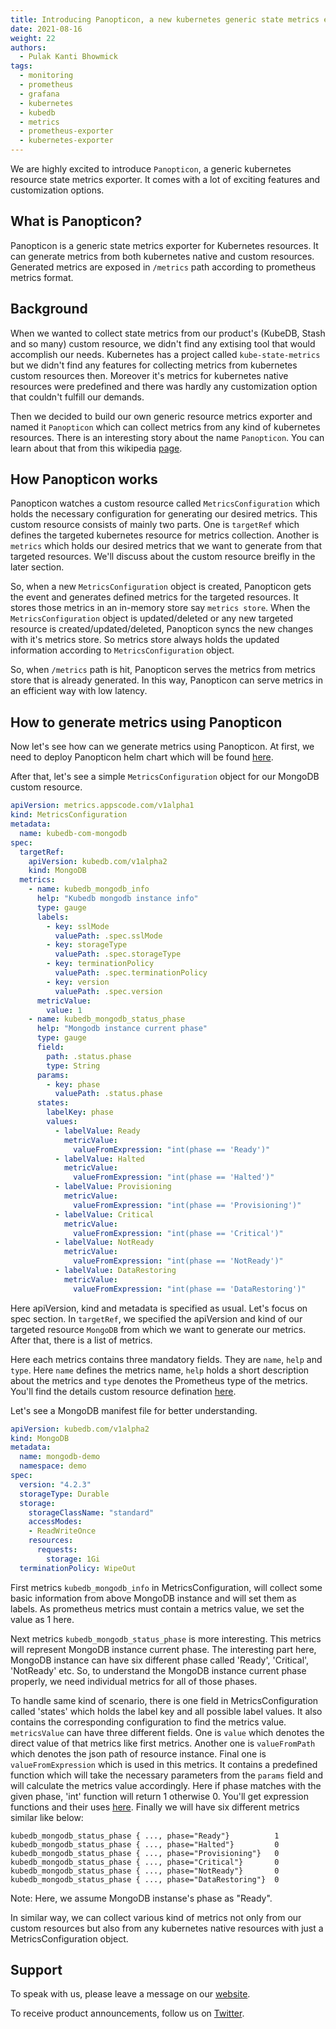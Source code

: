 ```yaml
---
title: Introducing Panopticon, a new kubernetes generic state metrics exporter
date: 2021-08-16
weight: 22
authors:
  - Pulak Kanti Bhowmick
tags:
  - monitoring
  - prometheus
  - grafana
  - kubernetes
  - kubedb
  - metrics
  - prometheus-exporter
  - kubernetes-exporter
---
```


We are highly excited to introduce `Panopticon`, a generic kubernetes resource state metrics exporter. It comes with a lot of exciting features and customization options.

## What is Panopticon?
Panopticon is a generic state metrics exporter for Kubernetes resources. It can generate metrics from both kubernetes native and custom resources. Generated metrics are exposed  in `/metrics` path according to prometheus metrics format.

## Background
When we wanted to collect state metrics from our product's (KubeDB, Stash and so many) custom resource, we didn't find any extising tool that would accomplish our needs. Kubernetes has a project called `kube-state-metrics` but we didn't find any features for collecting metrics from kubernetes custom resources then. Moreover it's metrics for kubernetes native resources were predefined and there was hardly any customization option that couldn't fulfill our demands.

Then we decided to build our own generic resource metrics exporter and named it `Panopticon` which can collect metrics from any kind of kubernetes resources. There is an interesting story about the name `Panopticon`. You can learn about that from this wikipedia [page](https://en.wikipedia.org/wiki/Panopticon).

## How Panopticon works
Panopticon watches a custom resource called `MetricsConfiguration` which holds the necessary configuration for generating our desired metrics. This custom resource consists of mainly two parts. One is `targetRef` which defines the targeted kubernetes resource for metrics collection. Another is `metrics` which holds our desired metrics that we want to generate from that targeted resources. We'll discuss about the custom resource breifly in the later section.

So, when a new `MetricsConfiguration` object is created, Panopticon gets the event and generates defined metrics for the targeted resources. It stores those metrics in an in-memory store say `metrics store`. When the `MetricsConfiguration` object is updated/deleted or any new targeted resource is created/updated/deleted, Panopticon syncs the new changes with it's metrics store. So metrics store always holds the updated information according to `MetricsConfiguration` object.

So, when `/metrics` path is hit, Panopticon serves the metrics from metrics store that is  already generated. In this way, Panopticon can serve metrics in an efficient way with low latency.

## How to generate metrics using Panopticon
Now let's see how can we generate metrics using Panopticon. At first, we need to deploy Panopticon helm chart which will be found [here](https://github.com/kubeops/installer).

After that, let's see a simple `MetricsConfiguration` object for our MongoDB custom resource.

```yaml
apiVersion: metrics.appscode.com/v1alpha1
kind: MetricsConfiguration
metadata:
  name: kubedb-com-mongodb
spec:
  targetRef:
    apiVersion: kubedb.com/v1alpha2
    kind: MongoDB
  metrics:
    - name: kubedb_mongodb_info
      help: "Kubedb mongodb instance info"
      type: gauge
      labels:
        - key: sslMode
          valuePath: .spec.sslMode
        - key: storageType
          valuePath: .spec.storageType
        - key: terminationPolicy
          valuePath: .spec.terminationPolicy
        - key: version
          valuePath: .spec.version
      metricValue:
        value: 1
    - name: kubedb_mongodb_status_phase
      help: "Mongodb instance current phase"
      type: gauge
      field:
        path: .status.phase
        type: String
      params:
        - key: phase
          valuePath: .status.phase
      states:
        labelKey: phase
        values:
          - labelValue: Ready
            metricValue:
              valueFromExpression: "int(phase == 'Ready')"
          - labelValue: Halted
            metricValue:
              valueFromExpression: "int(phase == 'Halted')"
          - labelValue: Provisioning
            metricValue:
              valueFromExpression: "int(phase == 'Provisioning')"
          - labelValue: Critical
            metricValue:
              valueFromExpression: "int(phase == 'Critical')"
          - labelValue: NotReady
            metricValue:
              valueFromExpression: "int(phase == 'NotReady')"
          - labelValue: DataRestoring
            metricValue:
              valueFromExpression: "int(phase == 'DataRestoring')"
```

Here apiVersion, kind and metadata is specified as usual. Let's focus on spec section. In `targetRef`, we specified the apiVersion and kind of our targeted resource `MongoDB` from which we want to generate our metrics. After that, there is a list of metrics. 

Here each metrics contains three mandatory fields. They are `name`, `help` and `type`. Here `name` defines the metrics name, `help` holds a short description about the metrics and `type` denotes the Prometheus type of the metrics. You'll find the details custom resource defination [here](https://github.com/kmodules/custom-resources/blob/master/apis/metrics/v1alpha1/metricsconfiguration_types.go).  

Let's see a MongoDB manifest file for better understanding.

```yaml
apiVersion: kubedb.com/v1alpha2
kind: MongoDB
metadata:
  name: mongodb-demo
  namespace: demo
spec:
  version: "4.2.3"
  storageType: Durable
  storage:
    storageClassName: "standard"
    accessModes:
    - ReadWriteOnce
    resources:
      requests:
        storage: 1Gi
  terminationPolicy: WipeOut
```

First metrics `kubedb_mongodb_info` in MetricsConfiguration, will collect some basic information from above MongoDB instance and will set them as labels. As prometheus metrics must contain a metrics value, we set the value as 1 here.

Next metrics `kubedb_mongodb_status_phase` is more interesting. This metrics will represent MongoDB instance current phase. The interesting part here, MongoDB instance can have six different phase called 'Ready', 'Critical', 'NotReady' etc. So, to understand the MongoDB instance current phase properly, we need individual metrics for all of those phases. 

To handle same kind of scenario, there is one field in MetricsConfiguration called 'states' which holds the label key and all possible label values. It also contains the corresponding configuration to find the metrics value. `metricsValue` can have three different fields. One is `value` which denotes the direct value of that metrics like first metrics. Another one is `valueFromPath` which denotes the json path of resource instance. Final one is `valueFromExpression` which is used in this metrics. It contains a predefined function which will take the necessary parameters from the `params` field and will calculate the metrics value accordingly. Here if phase matches with the given phase, 'int' function will return 1 otherwise 0. You'll get expression functions and their uses [here](https://github.com/kmodules/custom-resources/blob/master/apis/metrics/v1alpha1/metricsconfiguration_types.go). Finally we will have six different metrics similar like below:

```
kubedb_mongodb_status_phase { ..., phase="Ready"}          1
kubedb_mongodb_status_phase { ..., phase="Halted"}         0 
kubedb_mongodb_status_phase { ..., phase="Provisioning"}   0
kubedb_mongodb_status_phase { ..., phase="Critical"}       0
kubedb_mongodb_status_phase { ..., phase="NotReady"}       0
kubedb_mongodb_status_phase { ..., phase="DataRestoring"}  0
```
Note: Here, we assume MongoDB instanse's phase as "Ready".

In similar way, we can collect various kind of metrics not only from our custom resources but also from any kubernetes native resources with just a MetricsConfiguration object.

## Support
To speak with us, please leave a message on our [website](https://appscode.com/contact/).

To receive product announcements, follow us on [Twitter](https://twitter.com/AppsCodeHQ).
